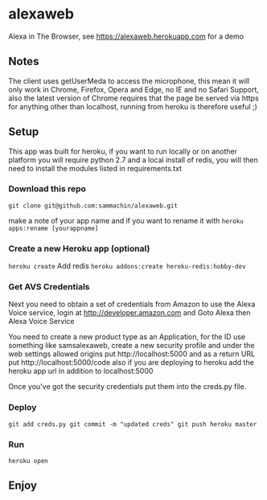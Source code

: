 # alexaweb

Alexa in The Browser, see https://alexaweb.herokuapp.com for a demo

## Notes
The client uses getUserMeda to access the microphone, this mean it will only work in Chrome, Firefox, Opera and Edge, no IE and no Safari Support, also the latest version of Chrome requires that the page be served via https for anything other than localhost, running from heroku is therefore useful ;)

## Setup
This app was built for heroku, if you want to run locally or on another platform you will require python 2.7 and a local install of redis, you will then need to install the modules listed in requirements.txt
### Download this repo

`git clone git@github.com:sammachin/alexaweb.git`

make a note of your app name and if you want to rename it with
`heroku apps:rename [yourappname]`

### Create a new Heroku app (optional)

`heroku create`
 Add redis
 `heroku addons:create heroku-redis:hobby-dev`

### Get AVS Credentials

Next you need to obtain a set of credentials from Amazon to use the Alexa Voice service, login at http://developer.amazon.com and Goto Alexa then Alexa Voice Service

You need to create a new product type as an Application, for the ID use something like samsalexaweb, create a new security profile and under the web settings allowed origins put http://localhost:5000 and as a return URL put  http://localhost:5000/code also if you are deploying to heroku add the heroku app url in addition to localhost:5000

Once you've got the security credentials put them into the creds.py file.

### Deploy

`git add creds.py
git commit -m "updated creds"
git push heroku master`

### Run
`heroku open`

## Enjoy
